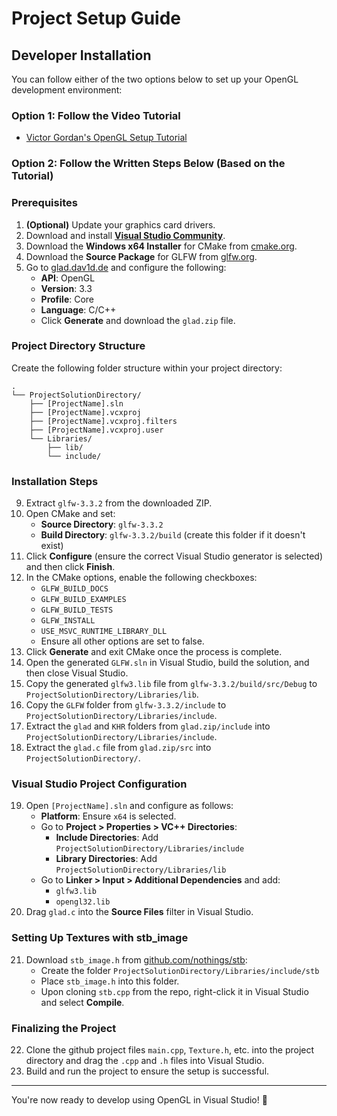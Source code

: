 # Project Setup Guide

## Developer Installation

You can follow either of the two options below to set up your OpenGL development environment:

### Option 1: Follow the Video Tutorial
- [Victor Gordan's OpenGL Setup Tutorial](https://www.youtube.com/watch?v=XpBGwZNyUh0&ab_channel=VictorGordan)

### Option 2: Follow the Written Steps Below (Based on the Tutorial)

### Prerequisites
1. **(Optional)** Update your graphics card drivers.
2. Download and install **[Visual Studio Community](https://visualstudio.microsoft.com/)**.
3. Download the **Windows x64 Installer** for CMake from [cmake.org](https://cmake.org/download/).
4. Download the **Source Package** for GLFW from [glfw.org](https://www.glfw.org/download.html).
5. Go to [glad.dav1d.de](https://glad.dav1d.de) and configure the following:
    - **API**: OpenGL
    - **Version**: 3.3
    - **Profile**: Core
    - **Language**: C/C++
    - Click **Generate** and download the `glad.zip` file.

### Project Directory Structure
Create the following folder structure within your project directory:

```
.
└── ProjectSolutionDirectory/
    ├── [ProjectName].sln
    ├── [ProjectName].vcxproj
    ├── [ProjectName].vcxproj.filters
    ├── [ProjectName].vcxproj.user
    └── Libraries/
        ├── lib/
        └── include/
```

### Installation Steps

9. Extract `glfw-3.3.2` from the downloaded ZIP.
10. Open CMake and set:
    - **Source Directory**: `glfw-3.3.2`
    - **Build Directory**: `glfw-3.3.2/build` (create this folder if it doesn't exist)
11. Click **Configure** (ensure the correct Visual Studio generator is selected) and then click **Finish**.
12. In the CMake options, enable the following checkboxes:
    - `GLFW_BUILD_DOCS`
    - `GLFW_BUILD_EXAMPLES`
    - `GLFW_BUILD_TESTS`
    - `GLFW_INSTALL`
    - `USE_MSVC_RUNTIME_LIBRARY_DLL`
    - Ensure all other options are set to false.
13. Click **Generate** and exit CMake once the process is complete.
14. Open the generated `GLFW.sln` in Visual Studio, build the solution, and then close Visual Studio.
15. Copy the generated `glfw3.lib` file from `glfw-3.3.2/build/src/Debug` to `ProjectSolutionDirectory/Libraries/lib`.
16. Copy the `GLFW` folder from `glfw-3.3.2/include` to `ProjectSolutionDirectory/Libraries/include`.
17. Extract the `glad` and `KHR` folders from `glad.zip/include` into `ProjectSolutionDirectory/Libraries/include`.
18. Extract the `glad.c` file from `glad.zip/src` into `ProjectSolutionDirectory/`.

### Visual Studio Project Configuration

19. Open `[ProjectName].sln` and configure as follows:
    - **Platform**: Ensure `x64` is selected.
    - Go to **Project > Properties > VC++ Directories**:
        - **Include Directories**: Add `ProjectSolutionDirectory/Libraries/include`
        - **Library Directories**: Add `ProjectSolutionDirectory/Libraries/lib`
    - Go to **Linker > Input > Additional Dependencies** and add:
        - `glfw3.lib`
        - `opengl32.lib`
20. Drag `glad.c` into the **Source Files** filter in Visual Studio.

### Setting Up Textures with stb_image

21. Download `stb_image.h` from [github.com/nothings/stb](https://github.com/nothings/stb):
    - Create the folder `ProjectSolutionDirectory/Libraries/include/stb`
    - Place `stb_image.h` into this folder.
    - Upon cloning `stb.cpp` from the repo, right-click it in Visual Studio and select **Compile**.

### Finalizing the Project

22. Clone the github project files `main.cpp`, `Texture.h`, etc. into the project directory and drag the `.cpp` and `.h` files into Visual Studio.
23. Build and run the project to ensure the setup is successful.

---

You're now ready to develop using OpenGL in Visual Studio! 🎉

